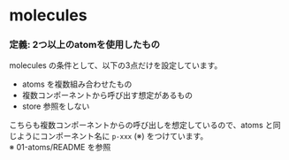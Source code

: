 # molecules

### 定義: 2つ以上のatomを使用したもの

molecules の条件として、以下の3点だけを設定しています。  

* atoms を複数組み合わせたもの  
* 複数コンポーネントから呼び出す想定があるもの  
* store 参照をしない  

こちらも複数コンポーネントからの呼び出しを想定しているので、atoms と同じようにコンポーネント名に `p-xxx` (※) をつけています。  
※ 01-atoms/README を参照